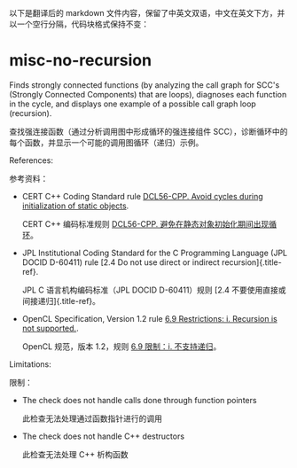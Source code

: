 以下是翻译后的 markdown 文件内容，保留了中英文双语，中文在英文下方，并以一个空行分隔，代码块格式保持不变：

# misc-no-recursion

Finds strongly connected functions (by analyzing the call graph for SCC's (Strongly Connected Components) that are loops), diagnoses each function in the cycle, and displays one example of a possible call graph loop (recursion).

查找强连接函数（通过分析调用图中形成循环的强连接组件 SCC），诊断循环中的每个函数，并显示一个可能的调用图循环（递归）示例。

References:

参考资料：

- CERT C++ Coding Standard rule [DCL56-CPP. Avoid cycles during initialization of static objects](https://wiki.sei.cmu.edu/confluence/display/cplusplus/DCL56-CPP.+Avoid+cycles+during+initialization+of+static+objects).

  CERT C++ 编码标准规则 [DCL56-CPP. 避免在静态对象初始化期间出现循环](https://wiki.sei.cmu.edu/confluence/display/cplusplus/DCL56-CPP.+Avoid+cycles+during+initialization+of+static+objects)。

- JPL Institutional Coding Standard for the C Programming Language (JPL DOCID D-60411) rule [2.4 Do not use direct or indirect recursion]{.title-ref}.

  JPL C 语言机构编码标准（JPL DOCID D-60411）规则 [2.4 不要使用直接或间接递归]{.title-ref}。

- OpenCL Specification, Version 1.2 rule [6.9 Restrictions: i. Recursion is not supported.](https://www.khronos.org/registry/OpenCL/specs/opencl-1.2.pdf).

  OpenCL 规范，版本 1.2，规则 [6.9 限制：i. 不支持递归](https://www.khronos.org/registry/OpenCL/specs/opencl-1.2.pdf)。

Limitations:

限制：

- The check does not handle calls done through function pointers

  此检查无法处理通过函数指针进行的调用

- The check does not handle C++ destructors

  此检查无法处理 C++ 析构函数
